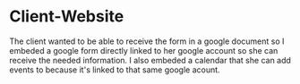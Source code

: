 # Client-Website
The client wanted to be able to receive the form in a google document so I embeded a google form directly linked to her google account so she can receive the needed information. I also embeded a calendar that she can add events to because it's linked to that same google acount. 
